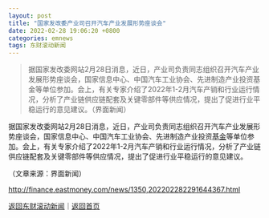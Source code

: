 ```yaml
---
layout: post
title: "国家发改委产业司召开汽车产业发展形势座谈会"
date: 2022-02-28 19:06:20 +0800
categories: emnews
tags: 东财滚动新闻
---
```

> 据国家发改委网站2月28日消息，近日，产业司负责同志组织召开汽车产业发展形势座谈会，国家信息中心、中国汽车工业协会、先进制造产业投资基金等单位参加。会上，有关专家介绍了2022年1-2月汽车产销和行业运行情况，分析了产业链供应链配套及关键零部件等供应情况，提出了促进行业平稳运行的意见建议。（界面新闻）

<p>据国家发改委网站2月28日消息，近日，产业司负责同志组织召开汽车产业发展形势座谈会，国家信息中心、中国汽车工业协会、先进制造产业投资<span id="Info.3293"><a href="http://data.eastmoney.com/zlsj/" class="infokey">基金</a></span>等单位参加。会上，有关专家介绍了2022年1-2月汽车产销和行业运行情况，分析了产业链供应链配套及关键零部件等供应情况，提出了促进行业平稳运行的意见建议。</p><p class="em_media">（文章来源：界面新闻）</p>

<http://finance.eastmoney.com/news/1350,202202282291644367.html>

[返回东财滚动新闻](//finews.withounder.com/emnews/)｜[返回首页](//finews.withounder.com/)